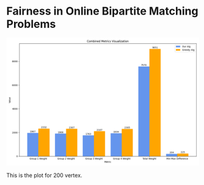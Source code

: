 # Fairness in Online Bipartite Matching Problems

![alt text](combined_metrics_visualization.png "Experiment Result with 200 vertex")

This is the plot for 200 vertex.
